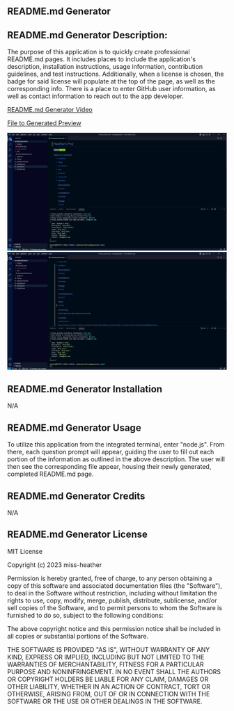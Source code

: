 ## README.md Generator

## README.md Generator Description:
The purpose of this application is to quickly create professional README.md pages. It includes places to include the application's description, installation instructions, usage information, contribution guidelines, and test instructions. Additionally, when a license is chosen, the badge for said license will populate at the top of the page, as well as the corresponding info. There is a place to enter GitHub user information, as well as contact information to reach out to the app developer. 

[README.md Generator Video](Imagery/README.mp4)

[File to Generated Preview](preview.md)

![Generated Example (top)](Imagery/rmpreview.png)
![Generated Example (bottom)](Imagery/rmpreview2.png)

## README.md Generator Installation
N/A

## README.md Generator Usage
To utilize this application from the integrated terminal, enter "node.js". From there, each question prompt will appear, guiding the user to fill out each portion of the information as outlined in the above description. The user will then see the corresponding file appear,  housing their newly generated, completed README.md page.

## README.md Generator Credits
N/A

## README.md Generator License
MIT License

Copyright (c) 2023 miss-heather

Permission is hereby granted, free of charge, to any person obtaining a copy of this software and associated documentation files (the "Software"), to deal in the Software without restriction, including without limitation the rights to use, copy, modify, merge, publish, distribute, sublicense, and/or sell copies of the Software, and to permit persons to whom the Software is furnished to do so, subject to the following conditions:

The above copyright notice and this permission notice shall be included in all copies or substantial portions of the Software.

THE SOFTWARE IS PROVIDED "AS IS", WITHOUT WARRANTY OF ANY KIND, EXPRESS OR IMPLIED, INCLUDING BUT NOT LIMITED TO THE WARRANTIES OF MERCHANTABILITY, FITNESS FOR A PARTICULAR PURPOSE AND NONINFRINGEMENT. IN NO EVENT SHALL THE AUTHORS OR COPYRIGHT HOLDERS BE LIABLE FOR ANY CLAIM, DAMAGES OR OTHER LIABILITY, WHETHER IN AN ACTION OF CONTRACT, TORT OR OTHERWISE, ARISING FROM, OUT OF OR IN CONNECTION WITH THE SOFTWARE OR THE USE OR OTHER DEALINGS IN THE SOFTWARE.
